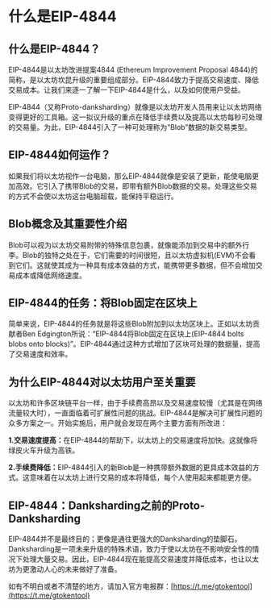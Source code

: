 # 什么是EIP-4844

## **什么是EIP-4844？**

EIP-4844是以太坊改进提案4844 (Ethereum Improvement Proposal 4844)的简称，是以太坊坎昆升级的重要组成部分。EIP-4844致力于提高交易速度、降低交易成本。让我们来逐一了解一下EIP-4844是什么，以及如何使用户受益。

EIP-4844（又称Proto-danksharding）就像是以太坊开发人员用来让以太坊网络变得更好的工具箱。这一拟议升级的重点在降低手续费以及提高以太坊每秒可处理的交易量。为此，EIP-4844引入了一种可处理称为“Blob”数据的新交易类型。

## **EIP-4844如何运作？**

如果我们将以太坊视作一台电脑，那么EIP-4844就像是安装了更新，能使电脑更加高效。它引入了携带Blob的交易，即带有额外Blob数据的交易。处理这些交易的方式不会使以太坊这台电脑超载，能保持平稳运行。

## **Blob概念及其重要性介绍**

Blob可以视为以太坊交易附带的特殊信息包裹，就像能添加到交易中的额外行李。Blob的独特之处在于，它们需要的时间很短，且以太坊虚拟机(EVM)不会看到它们。这就使其成为一种具有成本效益的方式，能携带更多数据，但不会增加交易成本或降低网络速度。

## **EIP-4844的任务：将Blob固定在区块上**

简单来说，EIP-4844的任务就是将这些Blob附加到以太坊区块上。正如以太坊贡献者Ben Edgington所说：“EIP-4844将Blob固定在区块上(EIP-4844 bolts blobs onto blocks)”。EIP-4844通过这种方式增加了区块可处理的数据量，提高了交易速度和效率。

## **为什么EIP-4844对以太坊用户至关重要**

以太坊和许多区块链平台一样，由于手续费高昂以及交易速度较慢（尤其是在网络流量较大时），一直面临着可扩展性问题的挑战。EIP-4844是解决可扩展性问题的众多方案之一。开始实施后，用户就会发现在两个主要方面有所改进：

**1.交易速度提高：**&#x5728;EIP-4844的帮助下，以太坊上的交易速度将加快。这就像将绿皮火车升级为高铁。

**2.手续费降低：**&#x45;IP-4844引入的新Blob是一种携带额外数据的更具成本效益的方式。这意味着在以太坊上进行交易的成本将降低，每个人使用起来都能更方便。

## **EIP-4844：Danksharding之前的Proto-Danksharding**

EIP-4844并不是最终目的；更像是通往更强大的Danksharding的垫脚石。Danksharding是一项未来升级的特殊术语，致力于使以太坊在不影响安全性的情况下处理大量交易。因此，EIP-4844现在能提高交易速度并降低成本，也让以太坊为更激动人心的未来做好了准备。



如有不明白或者不清楚的地方，请加入官方电报群：[https://t.me/gtokentool](https://t.me/gtokentool)
